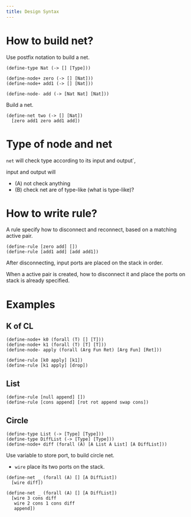 ```yaml
---
title: Design Syntax
---
```


# How to build net?

Use postfix notation to build a net.

```inet
(define-type Nat (-> [] [Type]))

(define-node+ zero (-> [] [Nat]))
(define-node+ add1 (-> [] [Nat]))

(define-node- add (-> [Nat Nat] [Nat]))
```

Build a net.

```inet
(define-net two (-> [] [Nat])
  [zero add1 zero add1 add])
```

# Type of node and net

`net` will check type according to its input and output`,

input and output will

- (A) not check anything
- (B) check net are of type-like (what is type-like)?

# How to write rule?

A rule specify how to disconnect and reconnect,
based on a matching active pair.

```inet
(define-rule [zero add] [])
(define-rule [add1 add] [add add1])
```

After disconnecting, input ports are placed on the stack in order.

When a active pair is created,
how to disconnect it and place the
ports on stack is already specified.

# Examples

## K of CL

```inet
(define-node+ k0 (forall (T) [] [T]))
(define-node+ k1 (forall (T) [T] [T]))
(define-node- apply (forall (Arg Fun Ret) [Arg Fun] [Ret]))
```

```inet
(define-rule [k0 apply] [k1])
(define-rule [k1 apply] [drop])
```

## List

```inet
(define-rule [null append] [])
(define-rule [cons append] [rot rot append swap cons])
```

## Circle

```inet
(define-type List (-> [Type] [Type]))
(define-type DiffList (-> [Type] [Type]))
(define-node+ diff (forall (A) [A List A List] [A DiffList]))
```

Use variable to store port, to build circle net.

- `wire` place its two ports on the stack.

```inet
(define-net _ (forall (A) [] [A DiffList])
  [wire diff])

(define-net _ (forall (A) [] [A DiffList])
  [wire 3 cons diff
   wire 2 cons 1 cons diff
   append])
```
